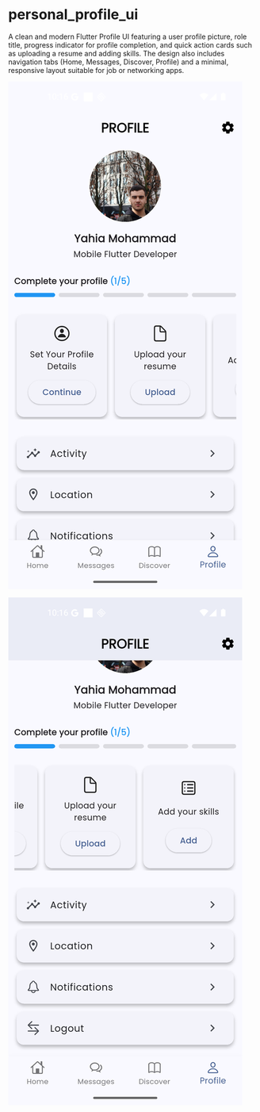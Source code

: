 # personal_profile_ui

A clean and modern Flutter Profile UI featuring a user profile picture, role title, progress indicator for profile completion, and quick action cards such as uploading a resume and adding skills. The design also includes navigation tabs (Home, Messages, Discover, Profile) and a minimal, responsive layout suitable for job or networking apps.

![alt text](lib/Assets/Screenshot_1760350616.png)

![alt text](lib/Assets/Screenshot_1760350620.png)
